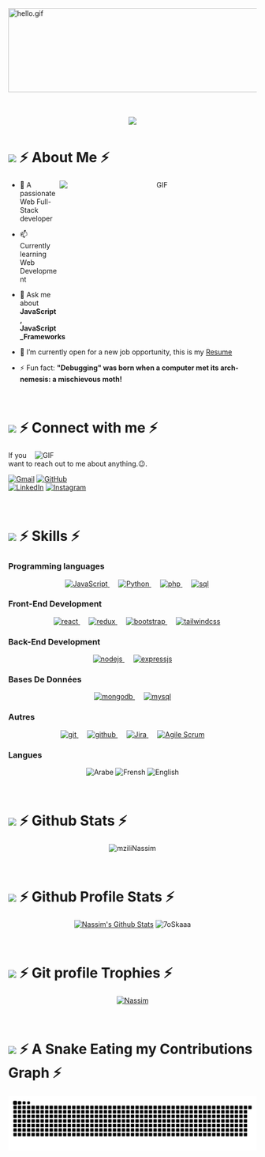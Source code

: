 <!--
<p align = "center">
    <img src = "https://komarev.com/ghpvc/?username=mziliNassim&style=plastic&color=blueviolet" alt = "Profile Views"/>
</p>
-->

<img align="center" title="hello.gif" src="https://media.giphy.com/media/xUPGGDNsLvqsBOhuU0/giphy.gif" style="filter: invert(0); height:170px; width:999px">

<h1 align="center">
    <img src="https://readme-typing-svg.herokuapp.com/?font=Righteous&size=35&center=true&vCenter=true&width=500&height=70&duration=4000&lines=Hi+There!+👋+I'm+Nassim+MZILI!;" />
</h1>

# <img src="https://media2.giphy.com/media/QssGEmpkyEOhBCb7e1/giphy.gif?cid=ecf05e47a0n3gi1bfqntqmob8g9aid1oyj2wr3ds3mg700bl&rid=giphy.gif" width ="25"> ⚡ About Me ⚡

<a target="_blank" align="center">
  <img align="right" top="500" height="300" width="400" alt="GIF" src="https://media.giphy.com/media/L1R1tvI9svkIWwpVYr/giphy.gif">
</a>

- 🔭 A passionate Web Full-Stack developer

- 📫 Currently learning Web Development

- 💬 Ask me about **JavaScript , JavaScript_Frameworks**

- 🌱 I’m currently open for a new job opportunity, this is my <a href="http://nassim.online/cv" target="blank">Resume</a>

- ⚡ Fun fact: **"Debugging" was born when a computer met its arch-nemesis: a mischievous moth!**

<br />

# <img src="https://media2.giphy.com/media/QssGEmpkyEOhBCb7e1/giphy.gif?cid=ecf05e47a0n3gi1bfqntqmob8g9aid1oyj2wr3ds3mg700bl&rid=giphy.gif" width ="25"> ⚡ Connect with me ⚡

<img title="" src="file:///C:/Users/NASSIM/Desktop/clone/mziliNassim/gif/contact.webp" alt="GIF" width="450" align="right">

<p align="left">
  <p>
If you want to reach out to me about anything.😉.
</p>
    <a href="mailto:mzilinassim@gmail.com"><img img src="https://img.shields.io/badge/gmail-%23EA4335.svg?style=plastic&logo=gmail&logoColor=white" alt="Gmail" width="100px" height="30px"/></a>
    <a href="https://github.com/mzilinassim"><img src="https://img.shields.io/badge/github-%23181717.svg?style=plastic&logo=github&logoColor=white" alt="GitHub" width="100px" height="30px"/></a>
  <br>
    <a href="https://www.linkedin.com/in/mzilinassim/"><img src="https://img.shields.io/badge/linkedin-%230A66C2.svg?style=plastic&logo=linkedin&logoColor=white" alt="LinkedIn" width="100px" height="30px"/></a>
    <a href="https://www.instagram.com/nassim__dev/"><img src="https://img.shields.io/badge/instagram-%23E4405F.svg?style=plastic&logo=instagram&logoColor=white" alt="Instagram" width="100px" height="30px"/></a>
</p>

<br/>

# <img src="https://media2.giphy.com/media/QssGEmpkyEOhBCb7e1/giphy.gif?cid=ecf05e47a0n3gi1bfqntqmob8g9aid1oyj2wr3ds3mg700bl&rid=giphy.gif" width ="25"> ⚡ Skills ⚡

### Programming languages

<p align="center">
   
  <a href="https://developer.mozilla.org/en-US/docs/Web/JavaScript" target="_blank"> 
     <img alt="JavaScript" src="https://img.shields.io/badge/JavaScript%20-23F7DF1E.svg?style=plastic&logo=javascript&logoColor=white" width="100px" height="30px">
   </a>
   
   <a href="https://www.python.org" target="_blank">
    <img alt="Python" src="https://img.shields.io/badge/Python%20-3e77a6.svg?style=plastic&logo=python&logoColor=white" width="100px" height="30px">
  </a>
   
   <a href="https://www.php.net/" target="_blank">
    <img alt="php" src="https://img.shields.io/badge/Php%20-7b7fb5.svg?style=plastic&logo=php&logoColor=white" width="100px" height="30px">
  </a>
   
   <a href="https://sql.sh/" target="_blank">
    <img alt="sql" src="https://img.shields.io/badge/SQL%20-e08b56.svg?style=plastic&logo=sql&logoColor=white" width="100px" height="30px">
  </a>
</p>

### Front-End Development

<p align="center">
   
  <a href="https://react.dev/" target="_blank"> 
     <img alt="react" src="https://img.shields.io/badge/react%20-09d9ff.svg?style=plastic&logo=react&logoColor=white" width="100px" height="30px">
   </a>
   
   <a href="https://redux.js.org" target="_blank">
    <img alt="redux" src="https://img.shields.io/badge/redux%20-7a50be.svg?style=plastic&logo=redux&logoColor=white" width="100px" height="30px">
  </a>
   
   <a href="https://getbootstrap.com/docs/5.3/getting-started/" target="_blank">
    <img alt="bootstrap" src="https://img.shields.io/badge/bootstrap%20-5a437f.svg?style=plastic&logo=bootstrap&logoColor=white" width="100px" height="30px">
  </a>
   
   <a href="https://tailwindcss.com" target="_blank">
    <img alt="tailwindcss" src="https://img.shields.io/badge/tailwindcss%20-3ebff8.svg?style=plastic&logo=tailwindcss&logoColor=white" width="100px" height="30px">
  </a>
</p>

### Back-End Development

<p align="center">
  <a href="https://nodejs.org/" target="_blank"> 
     <img alt="nodejs" src="https://img.shields.io/badge/Node%20JS%20-7bb862.svg?style=plastic&logo=node.js&logoColor=white" width="100px" height="30px">
   </a>
   
   <a href="https://expressjs.com/" target="_blank">
    <img alt="expressjs" src="https://img.shields.io/badge/Express%20JS%20-ffffff.svg?style=plastic&logo=express&logoColor=black" width="100px" height="30px">
  </a>
</p>

### Bases De Données

<p align="center">
  <a href="https://www.mongodb.com/" target="_blank"> 
     <img alt="mongodb" src="https://img.shields.io/badge/MongoDB%20-00ed64.svg?style=plastic&logo=mongodb&logoColor=white" width="100px" height="30px">
   </a>
   
   <a href="https://www.mysql.com/" target="_blank">
    <img alt="mysql" src="https://img.shields.io/badge/MySQL%20-08668e.svg?style=plastic&logo=mysql&logoColor=white" width="100px" height="30px">
  </a>
</p>

### Autres

<p align="center">
  <a href="https://git-scm.com/" target="_blank"> 
     <img alt="git" src="https://img.shields.io/badge/Git%20-f54d27.svg?style=plastic&logo=git&logoColor=white" width="100px" height="30px">
   </a>
   
   <a href="https://github.com/" target="_blank">
    <img alt="github" src="https://img.shields.io/badge/GitHub%20-ffffff.svg?style=plastic&logo=github&logoColor=white" width="100px" height="30px">
  </a>
   
   <a href="https://www.atlassian.com/fr/software/jira" target="_blank">
    <img alt="Jira" src="https://img.shields.io/badge/Jira%20-1868db.svg?style=plastic&logoColor=black" width="100px" height="30px">
  </a>
   
   <a href="#" target="_blank">
    <img alt="Agile Scrum" src="https://img.shields.io/badge/Agile%20Scrum%20-ff8f00.svg?style=plastic&logoColor=white" width="100px" height="30px">
  </a>
</p>

### Langues

<p align="center">
  <img img src="https://img.shields.io/badge/Arabe(Native)-yellow.svg?style=Color=white" alt="Arabe" height="30px"/>
  <img img src="https://img.shields.io/badge/Frensh(Fluent)-blue.svg?style=Color=white" alt="Frensh" height="30px"/>
  <img img src="https://img.shields.io/badge/English(Fluent)-green.svg?style=Color=white" alt="English" height="30px"/>
</p>

<br/>

# <img src="https://media2.giphy.com/media/QssGEmpkyEOhBCb7e1/giphy.gif?cid=ecf05e47a0n3gi1bfqntqmob8g9aid1oyj2wr3ds3mg700bl&rid=giphy.gif" width ="25"> ⚡ Github Stats ⚡

<p align="center">
  <img src="https://github-readme-streak-stats.herokuapp.com/?user=mziliNassim&theme=tokyonight_duo" alt="mziliNassim" />
</p>

<br/>

# <img src="https://media2.giphy.com/media/QssGEmpkyEOhBCb7e1/giphy.gif?cid=ecf05e47a0n3gi1bfqntqmob8g9aid1oyj2wr3ds3mg700bl&rid=giphy.gif" width ="25"> ⚡ Github Profile Stats ⚡

<p align="center">
    <a href="https://github.com/mziliNassim/">
        <img alt="Nassim's Github Stats" src="https://github-readme-stats.vercel.app/api?username=mziliNassim&show_icons=true&count_private=true&locale=en&theme=tokyonight&layout=compact" height="230px"/></a>
      <img src="https://github-readme-stats.vercel.app/api/top-langs?username=mziliNassim&langs_count=10&show_icons=true&locale=en&theme=tokyonight" alt="7oSkaaa" height="230px"/>
</p>

<br/>

# <img src="https://media2.giphy.com/media/QssGEmpkyEOhBCb7e1/giphy.gif?cid=ecf05e47a0n3gi1bfqntqmob8g9aid1oyj2wr3ds3mg700bl&rid=giphy.gif" width ="25"> ⚡ Git profile Trophies ⚡

<p align="center"> <a href="https://github.com/ryo-ma/github-profile-trophy"><img src="https://github-profile-trophy.vercel.app/?username=mziliNassim&layout=compact&theme=tokyonight&column=4&margin-w=15&margin-h=15" alt="Nassim" /></a>
</p>

<br/>

# <img src="https://media2.giphy.com/media/QssGEmpkyEOhBCb7e1/giphy.gif?cid=ecf05e47a0n3gi1bfqntqmob8g9aid1oyj2wr3ds3mg700bl&rid=giphy.gif" width ="25"> ⚡ A Snake Eating my Contributions Graph ⚡

<p align = "center">
    <img src = "https://github.com/7oSkaaa/7oSkaaa/blob/output/github-contribution-grid-snake.svg?" alt = "Snake Game"/>
</p>

<br/>
